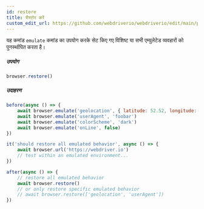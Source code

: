 ```yaml
---
id: restore
title: रीस्टोर करें
custom_edit_url: https://github.com/webdriverio/webdriverio/edit/main/packages/webdriverio/src/commands/browser/restore.ts
---
```


यह कमांड `emulate` कमांड का उपयोग करके सेट किए गए विशिष्ट या सभी एम्युलेटेड व्यवहारों को पुनर्स्थापित करता है।

##### उपयोग

```js
browser.restore()
```

##### उदाहरण

```js title="restore.js"
before(async () => {
    await browser.emulate('geolocation', { latitude: 52.52, longitude: 13.405 })
    await browser.emulate('userAgent', 'foobar')
    await browser.emulate('colorScheme', 'dark')
    await browser.emulate('onLine', false)
})

it('should restore all emulated behavior', async () => {
    await browser.url('https://webdriver.io')
    // test within an emulated environment...
})

after(async () => {
    // restore all emulated behavior
    await browser.restore()
    // or only restore specific emulated behavior
    // await browser.restore(['geolocation', 'userAgent'])
})
```